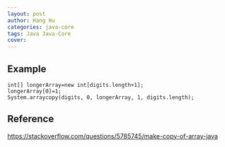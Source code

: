 ```yaml
---
layout: post
author: Hang Hu
categories: java-core
tags: Java Java-Core 
cover: 
---
```


## Example

```
int[] longerArray=new int[digits.length+1];
longerArray[0]=1;
System.arraycopy(digits, 0, longerArray, 1, digits.length);
```


## Reference


https://stackoverflow.com/questions/5785745/make-copy-of-array-java

